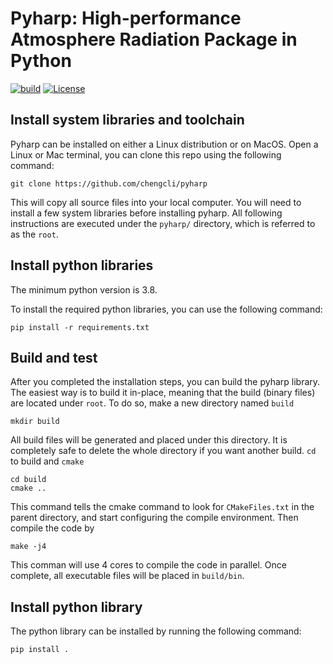 # Pyharp: High-performance Atmosphere Radiation Package in Python

[![build](https://github.com/chengcli/pyharp/actions/workflows/main.yml/badge.svg)](https://github.com/chengcli/canoe/actions/workflows/main.yml)
[![License](https://img.shields.io/badge/license-MIT-blue)](https://img.shields.io/badge/license-MIT-blue)

## Install system libraries and toolchain

Pyharp can be installed on either a Linux distribution or on MacOS. Open a Linux or Mac terminal,
you can clone this repo using the following command:
```
git clone https://github.com/chengcli/pyharp
```
This will copy all source files into your local computer. You will need to install a few
system libraries before installing pyharp. All following instructions are executed under
the `pyharp/` directory, which is referred to as the `root`.

## Install python libraries

The minimum python version is 3.8.

To install the required python libraries, you can use the following command:
```
pip install -r requirements.txt
```

## Build and test
After you completed the installation steps, you can build the pyharp library.
The easiest way is to build it in-place, meaning that the build (binary files) are
located under `root`. To do so, make a new directory named `build`
```
mkdir build
```
All build files will be generated and placed under this directory. It is completely safe
to delete the whole directory if you want another build. `cd` to build and `cmake`

```
cd build
cmake ..
```
This command tells the cmake command to look for `CMakeFiles.txt` in the parent directory,
and start configuring the compile environment. Then compile the code by
```
make -j4
```
This comman will use 4 cores to compile the code in parallel. Once complete, all executable
files will be placed in `build/bin`.

## Install python library

The python library can be installed by running the following command:
```
pip install .
```
